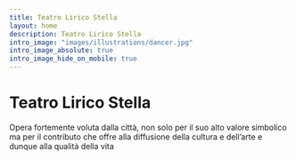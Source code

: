 ```yaml
---
title: Teatro Lirico Stella
layout: home
description: Teatro Lirico Stella
intro_image: "images/illustrations/dancer.jpg"
intro_image_absolute: true
intro_image_hide_on_mobile: true
---
```


# Teatro Lirico Stella

Opera fortemente voluta dalla città, non solo per il suo alto valore simbolico ma per il contributo che offre alla diffusione della cultura e dell’arte e dunque alla qualità della vita
